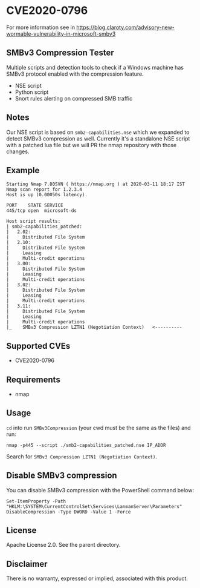 
# CVE2020-0796

For more information see in https://blog.claroty.com/advisory-new-wormable-vulnerability-in-microsoft-smbv3

## SMBv3 Compression Tester
Multiple scripts and detection tools to check if a Windows machine has SMBv3 protocol enabled with the compression feature. 
* NSE script
* Python script
* Snort rules alerting on compressed SMB traffic

## Notes
Our NSE script is based on `smb2-capabilities.nse` which we expanded to detect SMBv3 compression as well. Currently it's a standalone NSE script with a patched lua file but we will PR the nmap repository with those changes.

## Example

    Starting Nmap 7.80SVN ( https://nmap.org ) at 2020-03-11 18:17 IST
    Nmap scan report for 1.2.3.4
    Host is up (0.00050s latency).
    
    PORT    STATE SERVICE
    445/tcp open  microsoft-ds
    
    Host script results:
    | smb2-capabilities_patched:
    |   2.02:
    |     Distributed File System
    |   2.10:
    |     Distributed File System
    |     Leasing
    |     Multi-credit operations
    |   3.00:
    |     Distributed File System
    |     Leasing
    |     Multi-credit operations
    |   3.02:
    |     Distributed File System
    |     Leasing
    |     Multi-credit operations
    |   3.11:
    |     Distributed File System
    |     Leasing
    |     Multi-credit operations
    |_    SMBv3 Compression LZTN1 (Negotiation Context)   <----------

## Supported CVEs

* CVE2020-0796

## Requirements

* nmap

## Usage
`cd` into run `SMBv3Compression` (your cwd must be the same as the files) and run:

    nmap -p445 --script ./smb2-capabilities_patched.nse IP_ADDR

Search for `SMBv3 Compression LZTN1 (Negotiation Context)`.


## Disable SMBv3 compression
You can disable SMBv3 compression with the PowerShell command below:

    Set-ItemProperty -Path "HKLM:\SYSTEM\CurrentControlSet\Services\LanmanServer\Parameters" DisableCompression -Type DWORD -Value 1 -Force

## License
Apache License 2.0. See the parent directory.


## Disclaimer
There is no warranty, expressed or implied, associated with this product.
